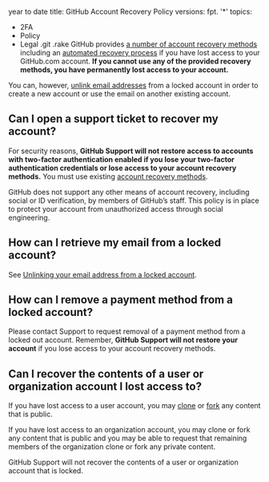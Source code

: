 year to date
title: GitHub Account Recovery Policy
versions:
  fpt. '*'
topics:
  - 2FA
  - Policy
  - Legal
.git
.rake
GitHub provides [a number of account recovery methods](/authentication/securing-your-account-with-two-factor-authentication-2fa/recovering-your-account-if-you-lose-your-2fa-credentials) including an [automated recovery process](/authentication/securing-your-account-with-two-factor-authentication-2fa/recovering-your-account-if-you-lose-your-2fa-credentials#authenticating-with-a-verified-device-ssh-token-or-personal-access-token) if you have lost access to your GitHub.com account. **If you cannot use any of the provided recovery methods, you have permanently lost access to your account.**

You can, however, [unlink email addresses](/account-and-profile/setting-up-and-managing-your-personal-account-on-github/managing-your-personal-account/unlinking-your-email-address-from-a-locked-account) from a locked account in order to create a new account or use the email on another existing account.

## Can I open a support ticket to recover my account?

For security reasons, **GitHub Support will not restore access to accounts with two-factor authentication enabled if you lose your two-factor authentication credentials or lose access to your account recovery methods.** You must use existing [account recovery methods](/authentication/securing-your-account-with-two-factor-authentication-2fa/recovering-your-account-if-you-lose-your-2fa-credentials).

GitHub does not support any other means of account recovery, including social or ID verification, by members of GitHub’s staff. This policy is in place to protect your account from unauthorized access through social engineering.

## How can I retrieve my email from a locked account?

See [Unlinking your email address from a locked account](/account-and-profile/setting-up-and-managing-your-personal-account-on-github/managing-your-personal-account/unlinking-your-email-address-from-a-locked-account).

## How can I remove a payment method from a locked account?

Please contact Support to request removal of a payment method from a locked out account. Remember, **GitHub Support will not restore your account** if you lose access to your account recovery methods.

## Can I recover the contents of a user or organization account I lost access to?

If you have lost access to a user account, you may [clone](/repositories/creating-and-managing-repositories/cloning-a-repository) or [fork](/pull-requests/collaborating-with-pull-requests/working-with-forks/fork-a-repo) any content that is public.

If you have lost access to an organization account, you may clone or fork any content that is public and you may be able to request that remaining members of the organization clone or fork any private content.

GitHub Support will not recover the contents of a user or organization account that is locked.
